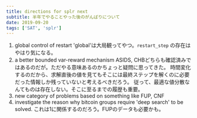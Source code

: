 ```yaml
---
title: directions for splr next
subtitle: 半年でやることやった後のがんばりについて
date: 2019-09-20
tags: ['SAT', 'splr']
---
```


1. global control of restart
  'global'は大局観ってやつ。`restart_step` の存在はやはり気になる。
1. a better bounded var-reward mechanism
  ASIDS, CHBどちらも確認済みではあるのだが。ただやる意味あるのかちょっと疑問に思ってきた。
  時間変化するのだから、求解直後の値を見てもそこには最終ステップを解くのに必要だった情報しか残っていないと考えるべきだろう。
  従って、最適な値分散なんてものは存在しない。そこに至るまでの履歴も重要。
1. new category of problems based on something like FUP, CNF
1. investigate the reason why bitcoin groups require 'deep search' to be solved.
  これは1に関係するのだろう。FUPのデータも必要かも。
